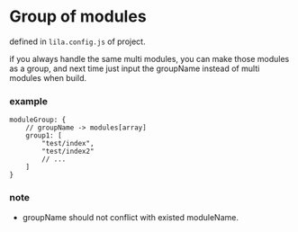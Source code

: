 # Group of modules

defined in `lila.config.js` of project.

if you always handle the same multi modules, you can make those modules as a group, 
and next time just input the groupName instead of multi modules when build. 

### example

```
moduleGroup: {
    // groupName -> modules[array]
    group1: [
        "test/index",
        "test/index2"
        // ...
    ]
}
```

### note

* groupName should not conflict with existed moduleName. 
